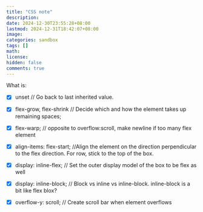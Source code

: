```yaml
---
title: "CSS note"
description: 
date: 2024-12-30T23:55:28+08:00
lastmod: 2024-12-31T18:42:07+08:00
image: 
categories: sandbox
tags: []
math: 
license: 
hidden: false
comments: true
---
```


What is:
- [x] unset // Go back to last inherited value.
- [x] flex-grow,  flex-shrink // Decide which and how the element takes up remaining spaces;
- [x] flex-warp; // opposite to overflow:scroll, make newline if too many flex element
- [x] align-items: flex-start; //Align the element on the direction perpendicular to the flex direction. For row, stick to the top of the box.
- [x] display: inline-flex; // Set the outer display model of the box to be flex as well
- [x] display: inline-block; // Block vs inline vs inline-block. inline-block is a bit like flex blox?
- [x] overflow-y: scroll; // Create scroll bar when element overflows


